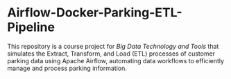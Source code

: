 # Airflow-Docker-Parking-ETL-Pipeline
 This repository is a course project for *Big Data Technology and Tools* that simulates the Extract, Transform, and Load (ETL) processes of customer parking data using Apache Airflow, automating data workflows to efficiently manage and process parking information.
